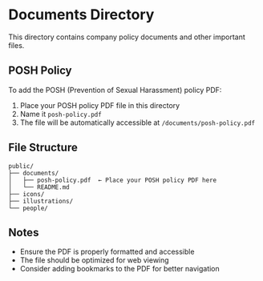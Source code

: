 # Documents Directory

This directory contains company policy documents and other important files.

## POSH Policy

To add the POSH (Prevention of Sexual Harassment) policy PDF:

1. Place your POSH policy PDF file in this directory
2. Name it `posh-policy.pdf`
3. The file will be automatically accessible at `/documents/posh-policy.pdf`

## File Structure

```
public/
├── documents/
│   ├── posh-policy.pdf  ← Place your POSH policy PDF here
│   └── README.md
├── icons/
├── illustrations/
└── people/
```

## Notes

- Ensure the PDF is properly formatted and accessible
- The file should be optimized for web viewing
- Consider adding bookmarks to the PDF for better navigation
